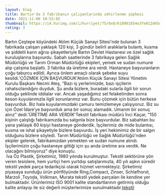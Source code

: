 ```yaml
--- 
layout: blog
title: Bartın'da 3 fabrikanın çalışanlarında zehirlenme şüphesi
date: 2021-11-08 10:53:02
thumbnail: https://i4.hurimg.com/i/hurriyet/75/0x0/618901854e3fe012d45dd4bd.jpg
rating: 3
---
```

Bartın Çeştepe köyündeki Atılım Küçük Sanayi Sitesi'nde bulunan 3 fabrikada çalışan yaklaşık 120 kişi, 3 gündür belirli aralıklarla bulantı, kusma ve şiddetli karın ağrısı şikayetleriyle Bartın Devlet Hastanesi ve özel sağlık kuruluşlarına başvurdu. Sabah saatlerinde 3 fabrikaya gelen Sağlık Müdürlüğü ve Tarım Orman Müdürlüğü ekipleri, yemek ve sudan numune alıp çalışma başlattı. 3 fabrika da üretime ara verdi. Hastaneye başvuranların çoğu taburcu edildi. Ayrıca önlem amaçlı olarak şebeke suyu kesildi.'ÇÖZMEK İÇİN BAŞVURDUK'Atılım Küçük Sanayi Sitesi Yönetim Kurulu Başkanı Necmi Ateş, “Bazı iş yerlerimizde, bazı işçilerin rahatsızlandığını duyduk. Şu anda bizlere, buradaki sularla ilgili bir sorun olduğu şeklinde iddialar var. Ancak yaşadığımız sel felaketinden sonra keson kuyularımızla ilgili sorunlarımız var. Bunu çözmek için bütün herkese başvurduk. Biz hala kuyularımızdaki çamuru temizlemeye çalışıyoruz. Biz su için Özel İdare’ye başvurduk ama bir sonuç alamadık. Umarım bir sonuç alırız” dedi.'ÜRETİME ARA VERDİK'Tekstil fabrikası müdürü İnci Kaçar, “150 kişinin çalıştığı fabrikamızda bu salgınla bize başvurdular. Biz sabahtan bu yana yaklaşık 60 kişiyi hastaneye gönderdik. İşçilerimiz de mide bulantısı, kusma ve ishal şikayetiyle bizlere başvurdu. İş yeri hekimimiz de bir salgın olduğunu bizlere söyledi. Tarım Müdürlüğü ve Sağlık Müdürlüğü'nden ekipler gelerek, fabrikamızdan yemekten ve sudan numune alındı. İşçilerimizin çoğu hastaneye gittiği için şu anda üretime ara verdik. Ne olacağını bilmiyoruz” diye konuştu.</br>&nbsp;İva Öz Plastik, Şirketimiz, 1980 yılında kurulmuştur. Tekstil sektörüne yön veren tesislere, hem yurtiçi hem yurtdışı satışlarımızla, 40 yılı aşkın süredir tekstil yedek parça tedarikçisi olarak hizmet vermekteyiz. Şirketimiz piyasaya sunduğu ürün pörtföyünde Ring,Compact, Zinser, Schlafhorst, Marzoli ,Toyoda, Volkman, Murata tekstil yedek parçaları ile kendine yer bulmaktadır. Ürünlerimiz ISO 9001 kalite standartlarının getirmiş olduğu kalite anlayışı ile siz değerli müşterlerimize sunulmaktadır.<a href="https://www.ivaozplastik.com/">tekstil</a>